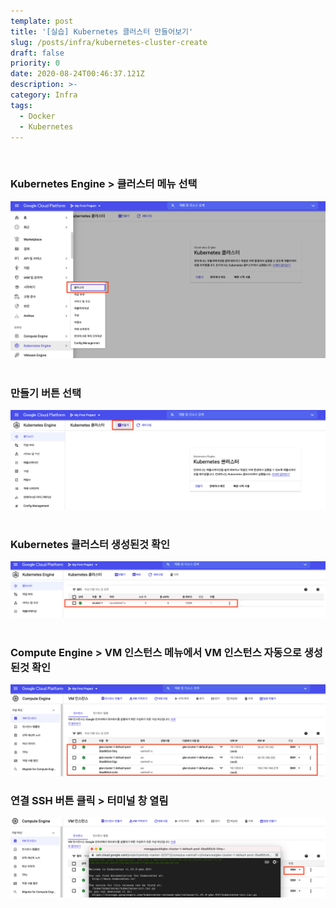 ```yaml
---
template: post
title: '[실습] Kubernetes 클러스터 만들어보기'
slug: /posts/infra/kubernetes-cluster-create
draft: false
priority: 0
date: 2020-08-24T00:46:37.121Z
description: >-
category: Infra
tags:
  - Docker
  - Kubernetes
---
```


<br>

### **Kubernetes Engine > 클러스터 메뉴 선택**
![](/media/kubernetes-create-1.png)
<br><br>

### **만들기 버튼 선택**
![](/media/kubernetes-create-2.png)
<br><br>

### **Kubernetes 클러스터 생성된것 확인**
![](/media/kubernetes-create-3.png)
<br><br>

### **Compute Engine > VM 인스턴스 메뉴에서 VM 인스턴스 자동으로 생성된것 확인**
![](/media/kubernetes-create-4.png)

### **연결 SSH 버튼 클릭 > 터미널 창 열림**  
![](/media/kubernetes-create-5.png)
<br><br>
